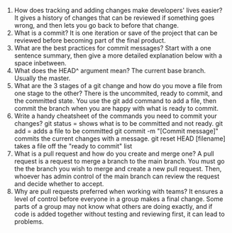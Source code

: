 1. How does tracking and adding changes make developers' lives easier? It gives a history of changes that can be reviewed if something goes wrong, and then lets you go back to before that change.
2. What is a commit? It is one iteration or save of the project that can be reviewed before becoming part of the final product.
3. What are the best practices for commit messages?  Start with a one sentence summary, then give a more detailed explanation below with a space inbetween.
4. What does the HEAD^ argument mean? The current base branch. Usually the master.
5. What are the 3 stages of a git change and how do you move a file from one stage to the other? There is the uncommited, ready to commit, and the committed state.  You use the git add command to add a file, then commit the branch when you are happy with what is ready to commit.
6. Write a handy cheatsheet of the commands you need to commit your changes? git status = shows what is to be committed and not ready.  git add = adds a file to be committed  git commit -m "[Commit message]" commits the current changes with a message.   git reset HEAD [filename] takes a file off the "ready to commit" list
7. What is a pull request and how do you create and merge one? A pull request is a request to merge a branch to the main branch. You must go the the branch you wish to merge and create a new pull request.  Then, whoever has admin control of the main branch can review the request and decide whether to accept.
8. Why are pull requests preferred when working with teams?  It ensures a level of control before everyone in a group makes a final change. Some parts of a group may not know what others are doing exactly, and if code is added together without testing and reviewing first, it can lead to problems.